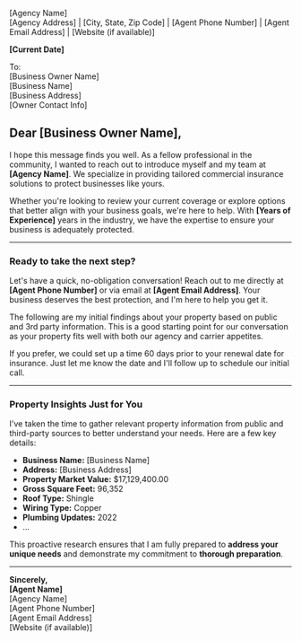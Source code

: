 [Agency Name]  
[Agency Address] | [City, State, Zip Code] | [Agent Phone Number] | [Agent Email Address] | [Website (if available)]

**[Current Date]**

To:  
[Business Owner Name]  
[Business Name]  
[Business Address]  
[Owner Contact Info]

## **Dear [Business Owner Name],**

I hope this message finds you well. As a fellow professional in the community, I wanted to reach out to introduce myself and my team at **[Agency Name]**. We specialize in providing tailored commercial insurance solutions to protect businesses like yours.

Whether you're looking to review your current coverage or explore options that better align with your business goals, we're here to help. With **[Years of Experience]** years in the industry, we have the expertise to ensure your business is adequately protected.

---

### **Ready to take the next step?**

Let's have a quick, no-obligation conversation! Reach out to me directly at **[Agent Phone Number]** or via email at **[Agent Email Address]**. Your business deserves the best protection, and I'm here to help you get it.

The following are my initial findings about your property based on public and 3rd party information. This is a good starting point for our conversation as your property fits well with both our agency and carrier appetites.

If you prefer, we could set up a time 60 days prior to your renewal date for insurance. Just let me know the date and I'll follow up to schedule our initial call.

---

### **Property Insights Just for You**

I've taken the time to gather relevant property information from public and third-party sources to better understand your needs. Here are a few key details:

- **Business Name:** [Business Name]  
- **Address:** [Business Address]  
- **Property Market Value:** $17,129,400.00  
- **Gross Square Feet:** 96,352  
- **Roof Type:** Shingle  
- **Wiring Type:** Copper  
- **Plumbing Updates:** 2022  
- …

This proactive research ensures that I am fully prepared to **address your unique needs** and demonstrate my commitment to **thorough preparation**.

---

**Sincerely,**  
**[Agent Name]**  
[Agency Name]  
[Agent Phone Number]  
[Agent Email Address]  
[Website (if available)]
